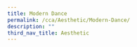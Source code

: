 ```yaml
---
title: Modern Dance
permalink: /cca/Aesthetic/Modern-Dance/
description: ""
third_nav_title: Aesthetic
---
```


